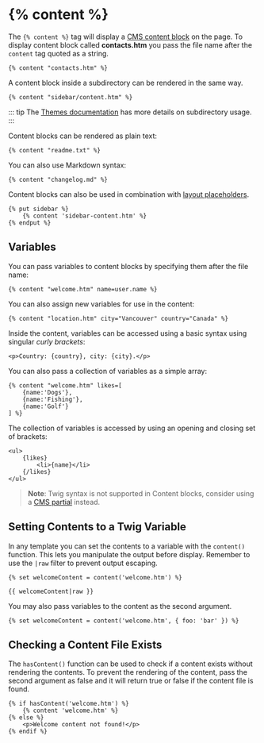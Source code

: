 # {% content %}

The `{% content %}` tag will display a [CMS content block](../cms/content.md) on the page. To display content block called **contacts.htm** you pass the file name after the `content` tag quoted as a string.

```twig
{% content "contacts.htm" %}
```

A content block inside a subdirectory can be rendered in the same way.

```twig
{% content "sidebar/content.htm" %}
```

::: tip
The [Themes documentation](../../cms/themes/themes.md) has more details on subdirectory usage.
:::

Content blocks can be rendered as plain text:

```twig
{% content "readme.txt" %}
```

You can also use Markdown syntax:

```twig
{% content "changelog.md" %}
```

Content blocks can also be used in combination with [layout placeholders](../../cms/themes/layouts.md).

```twig
{% put sidebar %}
    {% content 'sidebar-content.htm' %}
{% endput %}
```

## Variables

You can pass variables to content blocks by specifying them after the file name:

```twig
{% content "welcome.htm" name=user.name %}
```

You can also assign new variables for use in the content:

```twig
{% content "location.htm" city="Vancouver" country="Canada" %}
```

Inside the content, variables can be accessed using a basic syntax using singular *curly brackets*:

```
<p>Country: {country}, city: {city}.</p>
```

You can also pass a collection of variables as a simple array:

```twig
{% content "welcome.htm" likes=[
    {name:'Dogs'},
    {name:'Fishing'},
    {name:'Golf'}
] %}
```

The collection of variables is accessed by using an opening and closing set of brackets:

```
<ul>
    {likes}
        <li>{name}</li>
    {/likes}
</ul>
```

> **Note**: Twig syntax is not supported in Content blocks, consider using a [CMS partial](../cms/partials.md) instead.

## Setting Contents to a Twig Variable

In any template you can set the contents to a variable with the `content()` function. This lets you manipulate the output before display. Remember to use the `|raw` filter to prevent output escaping.

```twig
{% set welcomeContent = content('welcome.htm') %}

{{ welcomeContent|raw }}
```

You may also pass variables to the content as the second argument.

```twig
{% set welcomeContent = content('welcome.htm', { foo: 'bar' }) %}
```

## Checking a Content File Exists

The `hasContent()` function can be used to check if a content exists without rendering the contents. To prevent the rendering of the content, pass the second argument as false and it will return true or false if the content file is found.

```twig
{% if hasContent('welcome.htm') %}
    {% content 'welcome.htm' %}
{% else %}
    <p>Welcome content not found!</p>
{% endif %}
```

